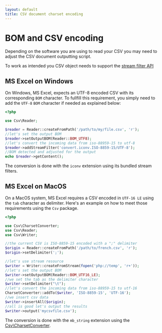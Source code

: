 ```yaml
---
layout: default
title: CSV document charset encoding
---
```


# BOM and CSV encoding

Depending on the software you are using to read your CSV you may need to adjust the CSV document outputting script.

<p class="message-warning">To work as intended you CSV object needs to support the <a href="/9.0/connections/filters/">stream filter API</a></p>

## MS Excel on Windows

On Windows, MS Excel, expects an UTF-8 encoded CSV with its corresponding `BOM` character. To fullfill this requirement, you simply need to add the `UTF-8` `BOM` character if needed as explained below:

~~~php
<?php

use Csv\Reader;

$reader = Reader::createFromPath('/path/to/my/file.csv', 'r');
//let's set the output BOM
$reader->setOutputBOM(Reader::BOM_UTF8);
//let's convert the incoming data from iso-88959-15 to utf-8
$reader->addStreamFilter('convert.iconv.ISO-8859-15/UTF-8');
//BOM detected and adjusted for the output
echo $reader->getContent();

~~~

<p class="message-info">The conversion is done with the <code>iconv</code> extension using its bundled stream filters.</p>

## MS Excel on MacOS

On a MacOS system, MS Excel requires a CSV encoded in `UTF-16 LE` using the `tab` character as delimiter. Here's an example on how to meet those requirements using the `Csv` package.

~~~php
<?php

use Csv\CharsetConverter;
use Csv\Reader;
use Csv\Writer;

//the current CSV is ISO-8859-15 encoded with a ";" delimiter
$origin = Reader::createFromPath('/path/to/french.csv', 'r');
$origin->setDelimiter(';');

//let's use stream resource
$writer = Writer::createFromStream(fopen('php://temp', 'r+'));
//let's set the output BOM
$writer->setOutputBOM(Reader::BOM_UTF16_LE);
//we set the tab as the delimiter character
$writer->setDelimiter("\t");
//let's convert the incoming data from iso-88959-15 to utf-16
CharsetConverter::addTo($writer, 'ISO-8859-15', 'UTF-16');
//we insert csv data
$writer->insertAll($origin);
//all is good let's output the results
$writer->output('mycsvfile.csv');
~~~

<p class="message-info">The conversion is done with the <code>mb_string</code> extension using the <a href="/9.0/converter/charset/">Csv\CharsetConverter</a>.</p>
